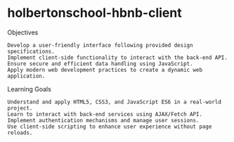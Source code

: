 # holbertonschool-hbnb-client

Objectives

    Develop a user-friendly interface following provided design specifications.
    Implement client-side functionality to interact with the back-end API.
    Ensure secure and efficient data handling using JavaScript.
    Apply modern web development practices to create a dynamic web application.

Learning Goals

    Understand and apply HTML5, CSS3, and JavaScript ES6 in a real-world project.
    Learn to interact with back-end services using AJAX/Fetch API.
    Implement authentication mechanisms and manage user sessions.
    Use client-side scripting to enhance user experience without page reloads.
